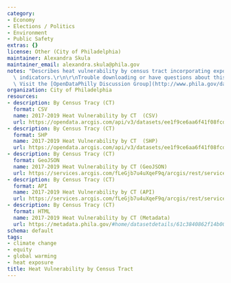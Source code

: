 ```yaml
---
category:
- Economy
- Elections / Politics
- Environment
- Public Safety
extras: {}
license: Other (City of Philadelphia)
maintainer: Alexandra Skula
maintainer_email: alexandra.skula@phila.gov
notes: "Describes heat vulnerability by census tract incorporating exposure and sensitivity\
  \ indicators.\r\n\r\nTrouble downloading or have questions about this City dataset?\
  \ Visit the [OpenDataPhilly Discussion Group](http://www.phila.gov/data/discuss/)"
organization: City of Philadelphia
resources:
- description: By Census Tracy (CT)
  format: CSV
  name: 2017-2019 Heat Vulnerability by CT  (CSV)
  url: https://opendata.arcgis.com/api/v3/datasets/ee1f9ce6aa6f41f08fcdfa5101f203d7_0/downloads/data?format=csv&spatialRefId=4326&where=1%3D1
- description: By Census Tracy (CT)
  format: SHP
  name: 2017-2019 Heat Vulnerability by CT  (SHP)
  url: https://opendata.arcgis.com/api/v3/datasets/ee1f9ce6aa6f41f08fcdfa5101f203d7_0/downloads/data?format=shp&spatialRefId=4326&where=1%3D1
- description: By Census Tracy (CT)
  format: GeoJSON
  name: 2017-2019 Heat Vulnerability by CT (GeoJSON)
  url: https://services.arcgis.com/fLeGjb7u4uXqeF9q/arcgis/rest/services/HEAT_EXPOSURE_CENSUS_TRACT/FeatureServer/0/query?outFields=*&where=1%3D1&f=geojson
- description: By Census Tracy (CT)
  format: API
  name: 2017-2019 Heat Vulnerability by CT (API)
  url: https://services.arcgis.com/fLeGjb7u4uXqeF9q/arcgis/rest/services/HEAT_EXPOSURE_CENSUS_TRACT/FeatureServer/0/query?outFields=*&where=1%3D1
- description: By Census Tracy (CT)
  format: HTML
  name: 2017-2019 Heat Vulnerability by CT (Metadata)
  url: https://metadata.phila.gov/#home/datasetdetails/61c3840862f14b001e21e837/representationdetails/61c3840962f14b001e21e83b/
schema: default
tags:
- climate change
- equity
- global warming
- heat exposure
title: Heat Vulnerability by Census Tract
---
```

